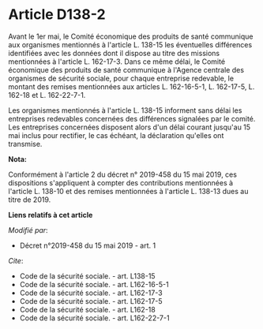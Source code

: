 # Article D138-2

Avant le 1er mai, le Comité économique des produits de santé communique aux organismes mentionnés à l'article L. 138-15 les
éventuelles différences identifiées avec les données dont il dispose au titre des missions mentionnées à l'article L.
162-17-3. Dans ce même délai, le Comité économique des produits de santé communique à l'Agence centrale des organismes de
sécurité sociale, pour chaque entreprise redevable, le montant des remises mentionnées aux articles L. 162-16-5-1, L.
162-17-5, L. 162-18 et L. 162-22-7-1. 

Les organismes mentionnés à l'article L. 138-15 informent sans délai les entreprises redevables concernées des différences
signalées par le comité. Les entreprises concernées disposent alors d'un délai courant jusqu'au 15 mai inclus pour rectifier,
le cas échéant, la déclaration qu'elles ont transmise.

**Nota:**

Conformément à l'article 2 du décret n° 2019-458 du 15 mai 2019, ces dispositions s'appliquent à compter des contributions
mentionnées à l'article L. 138-10 et des remises mentionnées à l'article L. 138-13 dues au titre de 2019.

**Liens relatifs à cet article**

_Modifié par_:

  - Décret n°2019-458 du 15 mai 2019 - art. 1

_Cite_:

  - Code de la sécurité sociale. - art. L138-15
  - Code de la sécurité sociale. - art. L162-16-5-1
  - Code de la sécurité sociale. - art. L162-17-3
  - Code de la sécurité sociale. - art. L162-17-5
  - Code de la sécurité sociale. - art. L162-18
  - Code de la sécurité sociale. - art. L162-22-7-1
